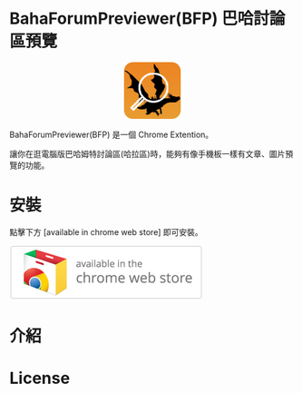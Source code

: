 # BahaForumPreviewer(BFP) 巴哈討論區預覽

<p align="center"><a href="http://google.com" target="_blank"><img width="100"src="docs/128.png"></a></p>

BahaForumPreviewer(BFP) 是一個 Chrome Extention。

讓你在逛電腦版巴哈姆特討論區(哈拉區)時，能夠有像手機板一樣有文章、圖片預覽的功能。

# 安裝
點擊下方 [available in chrome web store] 即可安裝。

[![available in the chrome website store](docs/ChromeWebStore_BadgeWBorder_v2_340x96.png)](https://chrome.google.com/)

# 介紹





# License
